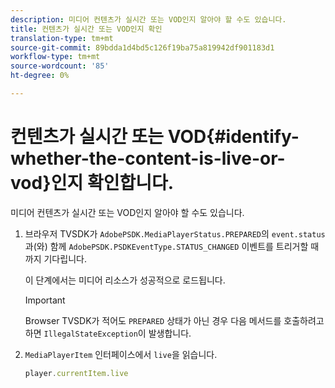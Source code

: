 ```yaml
---
description: 미디어 컨텐츠가 실시간 또는 VOD인지 알아야 할 수도 있습니다.
title: 컨텐츠가 실시간 또는 VOD인지 확인
translation-type: tm+mt
source-git-commit: 89bdda1d4bd5c126f19ba75a819942df901183d1
workflow-type: tm+mt
source-wordcount: '85'
ht-degree: 0%

---
```



# 컨텐츠가 실시간 또는 VOD{#identify-whether-the-content-is-live-or-vod}인지 확인합니다.

미디어 컨텐츠가 실시간 또는 VOD인지 알아야 할 수도 있습니다.

1. 브라우저 TVSDK가 `AdobePSDK.MediaPlayerStatus.PREPARED`의 `event.status`과(와) 함께 `AdobePSDK.PSDKEventType.STATUS_CHANGED` 이벤트를 트리거할 때까지 기다립니다.

   이 단계에서는 미디어 리소스가 성공적으로 로드됩니다.

   >[!IMPORTANT]
   >
   >Browser TVSDK가 적어도 `PREPARED` 상태가 아닌 경우 다음 메서드를 호출하려고 하면 `IllegalStateException`이 발생합니다.

1. `MediaPlayerItem` 인터페이스에서 `live`을 읽습니다.

   ```js
   player.currentItem.live
   ```

